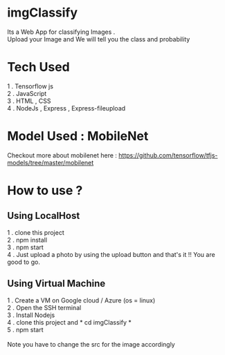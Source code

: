 # imgClassify
Its a Web App for classifying Images . <br>
Upload your Image and We will tell you the class and probability 
# Tech Used
1 . Tensorflow js<br>
2 . JavaScript<br>
3 . HTML , CSS<br>
4 . NodeJs , Express , Express-fileupload <br>
# Model Used : MobileNet
Checkout more about mobilenet here :  https://github.com/tensorflow/tfjs-models/tree/master/mobilenet
# How to use ?
## Using LocalHost <br>
1 . clone this project <br>
2 . npm install<br>
3 . npm start<br>
4 . Just upload a photo by using the upload button and that's it !! You are good to go.<br>
## Using Virtual Machine <br>
1 . Create a VM on Google cloud / Azure  (os = linux) <br> 
2 . Open the SSH terminal <br>
3 . Install Nodejs <br>
4 . clone this project  and * cd imgClassify * <br>
5 . npm start
<br><br>
Note you have to change the src for the image accordingly 
